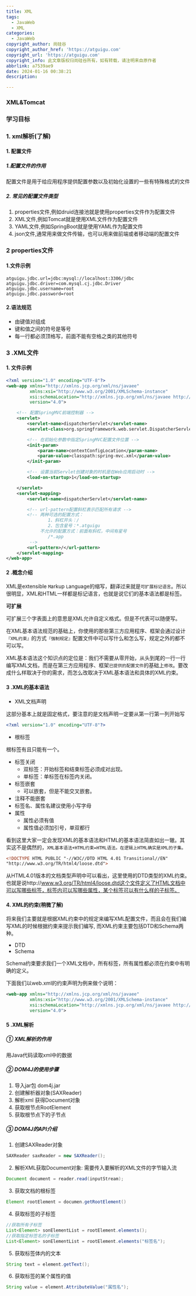 ```yaml
---
title: XML
tags:
  - JavaWeb
  - XML
categories:
  - JavaWeb
copyright_author: 尚硅谷
copyright_author_href: 'https://atguigu.com'
copyright_url: 'https://atguigu.com'
copyright_info: 此文章版权归尚硅谷所有，如有转载，请注明来自原作者
abbrlink: a7539ae9
date: 2024-01-16 00:38:21
description:

---
```


### XML&Tomcat

### 学习目标

### 1. xml解析(了解)

#### 1. 配置文件

##### 1.配置文件的作用

配置文件是用于给应用程序提供配置参数以及初始化设置的一些有特殊格式的文件

##### 2. 常见的配置文件类型

1. properties文件,例如druid连接池就是使用properties文件作为配置文件
2. XML文件,例如Tomcat就是使用XML文件作为配置文件
3. YAML文件,例如SpringBoot就是使用YAML作为配置文件
4. json文件,通常用来做文件传输，也可以用来做前端或者移动端的配置文件

### 2 properties文件

#### 1.文件示例

```properties
atguigu.jdbc.url=jdbc:mysql://localhost:3306/jdbc
atguigu.jdbc.driver=com.mysql.cj.jdbc.Driver
atguigu.jdbc.username=root
atguigu.jdbc.password=root
```

#### 2.语法规范

- 由键值对组成
- 键和值之间的符号是等号
- 每一行都必须顶格写，前面不能有空格之类的其他符号

### 3 .XML文件

#### 1. 文件示例

```xml
<?xml version="1.0" encoding="UTF-8"?>
<web-app xmlns="http://xmlns.jcp.org/xml/ns/javaee"
         xmlns:xsi="http://www.w3.org/2001/XMLSchema-instance"
         xsi:schemaLocation="http://xmlns.jcp.org/xml/ns/javaee http://xmlns.jcp.org/xml/ns/javaee/web-app_4_0.xsd"
         version="4.0">

    <!-- 配置SpringMVC前端控制器 -->
    <servlet>
        <servlet-name>dispatcherServlet</servlet-name>
        <servlet-class>org.springframework.web.servlet.DispatcherServlet</servlet-class>

        <!-- 在初始化参数中指定SpringMVC配置文件位置 -->
        <init-param>
            <param-name>contextConfigLocation</param-name>
            <param-value>classpath:spring-mvc.xml</param-value>
        </init-param>

        <!-- 设置当前Servlet创建对象的时机是在Web应用启动时 -->
        <load-on-startup>1</load-on-startup>

    </servlet>
    <servlet-mapping>
        <servlet-name>dispatcherServlet</servlet-name>

        <!-- url-pattern配置斜杠表示匹配所有请求 -->
        <!-- 两种可选的配置方式：
                1、斜杠开头：/
                2、包含星号：*.atguigu
             不允许的配置方式：前面有斜杠，中间有星号
                /*.app
         -->
        <url-pattern>/</url-pattern>
    </servlet-mapping>
</web-app>
```

#### 2 .概念介绍

XML是e`X`tensible `M`arkup `L`anguage的缩写，翻译过来就是`可扩展标记语言`。所以很明显，XML和HTML一样都是标记语言，也就是说它们的基本语法都是标签。

**可扩展**

可扩展三个字表面上的意思是XML允许自定义格式。但是不代表可以随便写。

在XML基本语法规范的基础上，你使用的那些第三方应用程序、框架会通过设计`『XML约束』`的方式`『强制规定』`配置文件中可以写什么和怎么写，规定之外的都不可以写。

XML基本语法这个知识点的定位是：我们不需要从零开始，从头到尾的一行一行编写XML文档，而是在第三方应用程序、框架`已提供的配置文件`的基础上`修改`。要改成什么样取决于你的需求，而怎么改取决于XML基本语法和具体的XML约束。

#### 3 .XML的基本语法

- XML文档声明

这部分基本上就是固定格式，要注意的是文档声明一定要从第一行第一列开始写

```xml
<?xml version="1.0" encoding="UTF-8"?>
```

- 根标签

根标签有且只能有一个。

- 标签关闭 
  - 双标签：开始标签和结束标签必须成对出现。
  - 单标签：单标签在标签内关闭。
- 标签嵌套 
  - 可以嵌套，但是不能交叉嵌套。
- 注释不能嵌套
- 标签名、属性名建议使用小写字母
- 属性 
  - 属性必须有值
  - 属性值必须加引号，单双都行

看到这里大家一定会发现XML的基本语法和HTML的基本语法简直如出一辙。其实这不是偶然的，`XML基本语法+HTML约束=HTML语法。在逻辑上HTML确实是XML的子集。`

```html
<!DOCTYPE HTML PUBLIC "-//W3C//DTD HTML 4.01 Transitional//EN"
"http://www.w3.org/TR/html4/loose.dtd">
```

从HTML4.01版本的文档类型声明中可以看出，这里使用的DTD类型的XML约束。也就是说http://www.w3.org/TR/html4/loose.dtd这个文件定义了HTML文档中可以写哪些标签，标签内可以写哪些属性，某个标签可以有什么样的子标签。

#### 4. XML的约束(稍微了解)

将来我们主要就是根据XML约束中的规定来编写XML配置文件，而且会在我们编写XML的时候根据约束来提示我们编写, 而XML约束主要包括DTD和Schema两种。

-  DTD 
-  Schema 

Schema约束要求我们一个XML文档中，所有标签，所有属性都必须在约束中有明确的定义。

下面我们以web.xml的约束声明为例来做个说明：

```xml
<web-app xmlns="http://xmlns.jcp.org/xml/ns/javaee"
         xmlns:xsi="http://www.w3.org/2001/XMLSchema-instance"
         xsi:schemaLocation="http://xmlns.jcp.org/xml/ns/javaee http://xmlns.jcp.org/xml/ns/javaee/web-app_4_0.xsd"
         version="4.0">
```

#### 5 .XML解析

##### ① XML解析的作用

用Java代码读取xml中的数据

##### ② DOM4J的使用步骤

1. 导入jar包 dom4j.jar
2. 创建解析器对象(SAXReader)
3. 解析xml 获得Document对象
4. 获取根节点RootElement
5. 获取根节点下的子节点

##### ③ DOM4J的API介绍

1. 创建SAXReader对象

```java
SAXReader saxReader = new SAXReader();
```

2. 解析XML获取Document对象: 需要传入要解析的XML文件的字节输入流

```java
Document document = reader.read(inputStream);
```

3. 获取文档的根标签

```java
Element rootElement = documen.getRootElement()
```

4. 获取标签的子标签

```java
//获取所有子标签
List<Element> sonElementList = rootElement.elements();
//获取指定标签名的子标签
List<Element> sonElementList = rootElement.elements("标签名");
```

5. 获取标签体内的文本

```java
String text = element.getText();
```

6. 获取标签的某个属性的值

```java
String value = element.AttributeValue("属性名");
```

